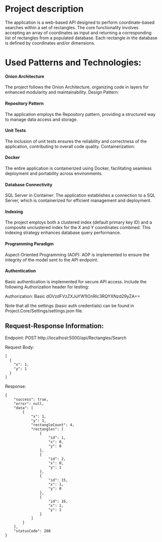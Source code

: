 # Project description
The application is a web-based API designed to perform coordinate-based searches within a set of rectangles. The core functionality involves accepting an array of coordinates as input and returning a corresponding list of rectangles from a populated database. Each rectangle in the database is defined by coordinates and/or dimensions.

# Used Patterns and Technologies:

#### Onion Architecture
The project follows the Onion Architecture, organizing code in layers for enhanced modularity and maintainability.
Design Pattern:

#### Repository Pattern
The application employs the Repository pattern, providing a structured way to manage data access and storage.

#### Unit Tests
The inclusion of unit tests ensures the reliability and correctness of the application, contributing to overall code quality.
Containerization:

#### Docker
The entire application is containerized using Docker, facilitating seamless deployment and portability across environments.

#### Database Connectivity
SQL Server in Container: The application establishes a connection to a SQL Server, which is containerized for efficient management and deployment.

#### Indexing

The project employs both a clustered index (default primary key ID) and a composite unclustered index for the X and Y coordinates combined. This indexing strategy enhances database query performance.

#### Programming Paradigm
Aspect-Oriented Programming (AOP): AOP is implemented to ensure the integrity of the model sent to the API endpoint.

#### Authentication

Basic authentication is implemented for secure API access. Include the following Authorization header for testing:

Authorization: Basic dGVzdFVzZXJuYW1lOnRlc3RQYXNzd29yZA==

Note that all the settings (basic auth credentials) can be found in Project.Core/Settings/settings.json file.

## Request-Response Information:

Endpoint:
POST http://localhost:5000/api/Rectangles/Search

Request Body:
```
[
  {
    "x": 1,
    "y": 1
  }
]
```

Response:

```
{
    "success": true,
    "error": null,
    "data": [
        {
            "x": 1,
            "y": 1,
            "rectangleCount": 4,
            "rectangles": [
                {
                    "id": 1,
                    "x": 0,
                    "y": 0
                },
                {
                    "id": 2,
                    "x": 0,
                    "y": 1
                },
                {
                    "id": 15,
                    "x": 1,
                    "y": 0
                },
                {
                    "id": 16,
                    "x": 1,
                    "y": 1
                }
            ]
        }
    ],
    "statusCode": 200
}
```